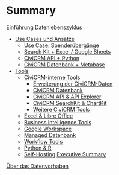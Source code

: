 # Summary


[Einführung](./0-einfuehrung.md)
[Datenlebenszyklus](./datenlebenszyklus.md)
- [Use Cases und Ansätze](./use_cases/0-index.md)
    - [Use Case: Spenderübergänge]()
    - [Search Kit + Excel / Google Sheets](./use_cases/searchkit-tabellenkalkulation.md)
    - [CiviCRM API + Python]()
    - [CiviCRM Datenbank + Metabase]()
- [Tools](./tools/0-index.md)
    - [CiviCRM-interne Tools](./tools/civicrm_intern/0-index.md)
        - [Erweiterung der CiviCRM-Daten](./tools/civicrm_intern/1-erweiterung-daten.md)
        - [CiviCRM Datenbank](./tools/civicrm_intern/2-civicrm-datenbank.md)
        - [CiviCRM API & API Explorer](./tools/civicrm_intern/3-civicrm-api.md)
        - [CiviCRM SearchKit & ChartKit](./tools/civicrm_intern/4-civicrm-searchkit-chartkit.md)
        - [Weitere CiviCRM Tools](./tools/civicrm_intern/5-civicrm-weitere-tools.md)
    - [Excel & Libre Office](./tools/tabellenkalkulation.md)
    - [Business Intelligence Tools](./tools/bi-tools.md)
    - [Google Workspace](./tools/google-workspace.md)
    - [Managed Datenbank](./tools/managed-datenbank.md)
    - [Workflow Tools](./tools/workflow-tools.md)
    - [Python & R](./tools/python-und-r.md)
    - [Self-Hosting](./tools/self-hosting.md)
[Executive Summary](./executive-summary.md)

[Über das Datenvorhaben](./ueber.md)